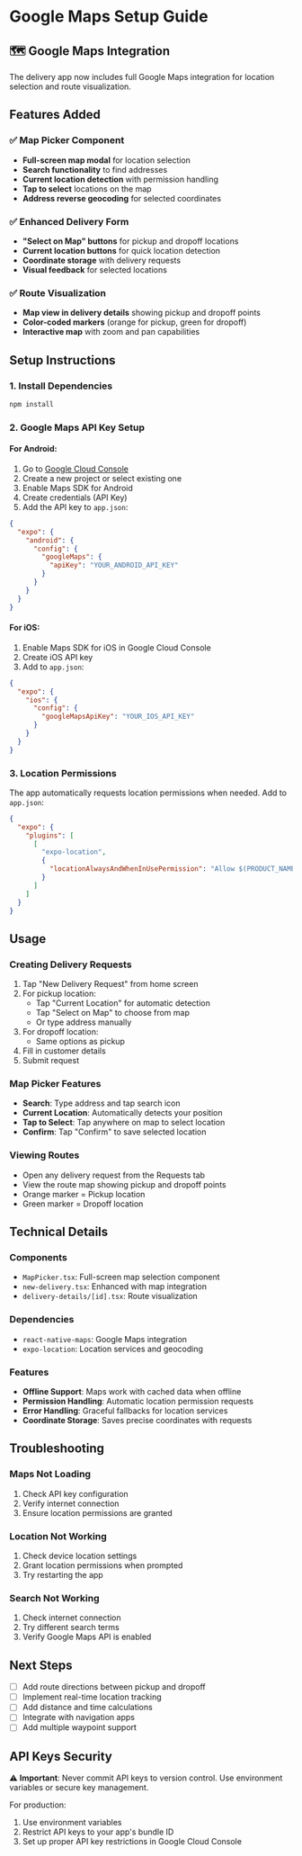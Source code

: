 # Google Maps Setup Guide

## 🗺️ Google Maps Integration

The delivery app now includes full Google Maps integration for location selection and route visualization.

## Features Added

### ✅ **Map Picker Component**
- **Full-screen map modal** for location selection
- **Search functionality** to find addresses
- **Current location detection** with permission handling
- **Tap to select** locations on the map
- **Address reverse geocoding** for selected coordinates

### ✅ **Enhanced Delivery Form**
- **"Select on Map" buttons** for pickup and dropoff locations
- **Current location buttons** for quick location detection
- **Coordinate storage** with delivery requests
- **Visual feedback** for selected locations

### ✅ **Route Visualization**
- **Map view in delivery details** showing pickup and dropoff points
- **Color-coded markers** (orange for pickup, green for dropoff)
- **Interactive map** with zoom and pan capabilities

## Setup Instructions

### 1. **Install Dependencies**
```bash
npm install
```

### 2. **Google Maps API Key Setup**

#### For Android:
1. Go to [Google Cloud Console](https://console.cloud.google.com/)
2. Create a new project or select existing one
3. Enable Maps SDK for Android
4. Create credentials (API Key)
5. Add the API key to `app.json`:

```json
{
  "expo": {
    "android": {
      "config": {
        "googleMaps": {
          "apiKey": "YOUR_ANDROID_API_KEY"
        }
      }
    }
  }
}
```

#### For iOS:
1. Enable Maps SDK for iOS in Google Cloud Console
2. Create iOS API key
3. Add to `app.json`:

```json
{
  "expo": {
    "ios": {
      "config": {
        "googleMapsApiKey": "YOUR_IOS_API_KEY"
      }
    }
  }
}
```

### 3. **Location Permissions**

The app automatically requests location permissions when needed. Add to `app.json`:

```json
{
  "expo": {
    "plugins": [
      [
        "expo-location",
        {
          "locationAlwaysAndWhenInUsePermission": "Allow $(PRODUCT_NAME) to use your location for delivery requests."
        }
      ]
    ]
  }
}
```

## Usage

### **Creating Delivery Requests**
1. Tap "New Delivery Request" from home screen
2. For pickup location:
   - Tap "Current Location" for automatic detection
   - Tap "Select on Map" to choose from map
   - Or type address manually
3. For dropoff location:
   - Same options as pickup
4. Fill in customer details
5. Submit request

### **Map Picker Features**
- **Search**: Type address and tap search icon
- **Current Location**: Automatically detects your position
- **Tap to Select**: Tap anywhere on map to select location
- **Confirm**: Tap "Confirm" to save selected location

### **Viewing Routes**
- Open any delivery request from the Requests tab
- View the route map showing pickup and dropoff points
- Orange marker = Pickup location
- Green marker = Dropoff location

## Technical Details

### **Components**
- `MapPicker.tsx`: Full-screen map selection component
- `new-delivery.tsx`: Enhanced with map integration
- `delivery-details/[id].tsx`: Route visualization

### **Dependencies**
- `react-native-maps`: Google Maps integration
- `expo-location`: Location services and geocoding

### **Features**
- **Offline Support**: Maps work with cached data when offline
- **Permission Handling**: Automatic location permission requests
- **Error Handling**: Graceful fallbacks for location services
- **Coordinate Storage**: Saves precise coordinates with requests

## Troubleshooting

### **Maps Not Loading**
1. Check API key configuration
2. Verify internet connection
3. Ensure location permissions are granted

### **Location Not Working**
1. Check device location settings
2. Grant location permissions when prompted
3. Try restarting the app

### **Search Not Working**
1. Check internet connection
2. Try different search terms
3. Verify Google Maps API is enabled

## Next Steps

- [ ] Add route directions between pickup and dropoff
- [ ] Implement real-time location tracking
- [ ] Add distance and time calculations
- [ ] Integrate with navigation apps
- [ ] Add multiple waypoint support

## API Keys Security

⚠️ **Important**: Never commit API keys to version control. Use environment variables or secure key management.

For production:
1. Use environment variables
2. Restrict API keys to your app's bundle ID
3. Set up proper API key restrictions in Google Cloud Console 